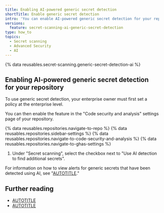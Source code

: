 ```yaml
---
title: Enabling AI-powered generic secret detection
shortTitle: Enable generic secret detection
intro: 'You can enable AI-powered generic secret detection for your repository. Alerts for generic secrets, such as passwords, are displayed in a separate list on the {% data variables.product.prodname_secret_scanning %} alerts page.'
versions:
  feature: secret-scanning-ai-generic-secret-detection
type: how_to
topics:
  - Secret scanning
  - Advanced Security
  - AI
---
```


{% data reusables.secret-scanning.generic-secret-detection-ai %}

## Enabling AI-powered generic secret detection for your repository

To use generic secret detection, your enterprise owner must first set a policy at the enterprise level.

You can then enable the feature in the "Code security and analysis" settings page of your repository.

{% data reusables.repositories.navigate-to-repo %}
{% data reusables.repositories.sidebar-settings %}
{% data reusables.repositories.navigate-to-code-security-and-analysis %}
{% data reusables.repositories.navigate-to-ghas-settings %}
1. Under "Secret scanning", select the checkbox next to "Use AI detection to find additional secrets".

For information on how to view alerts for generic secrets that have been detected using AI, see "[AUTOTITLE](/code-security/secret-scanning/managing-alerts-from-secret-scanning)."

## Further reading

- [AUTOTITLE](/code-security/secret-scanning/about-the-detection-of-generic-secrets-with-secret-scanning)
- [AUTOTITLE](/code-security/secret-scanning/about-secret-scanning)
